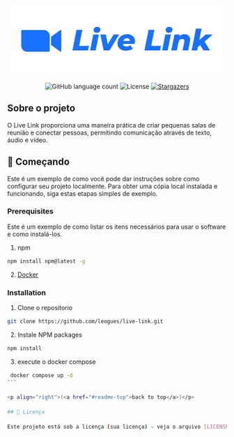 <h1 align="center">
  <img alt="live-link" title="Live Link" src="https://raw.githubusercontent.com/leogues/live-link/dev/client/public/title.png" width="500px">
</h1>

<p align="center">
  <img alt="GitHub language count" src="https://img.shields.io/github/languages/count/leogues/live-link?color=%2304D361">

  <img alt="License" src="https://img.shields.io/badge/license-MIT-%2304D361">

  <a href="https://github.com/leogues/live-link/stargazers">
    <img alt="Stargazers" src="https://img.shields.io/github/stars/leogues/live-link?style=social">
  </a>
</p>

## Sobre o projeto

O Live Link proporciona uma maneira prática de criar pequenas salas de reunião e conectar pessoas, permitindo comunicação através de texto, áudio e vídeo.

## 🚀 Começando

Este é um exemplo de como você pode dar instruções sobre como configurar seu projeto localmente. Para obter uma cópia local instalada e funcionando, siga estas etapas simples de exemplo.

### Prerequisites

Este é um exemplo de como listar os itens necessários para usar o software e como instalá-los.

1. npm

```sh
npm install npm@latest -g
```

2. [Docker](https://www.docker.com/)

### Installation

1. Clone o repositorio

```sh
git clone https://github.com/leogues/live-link.git
```

2. Instale NPM packages

```sh
npm install
```

3. execute o docker compose

````sh
 docker compose up -d
```

<p align="right">(<a href="#readme-top">back to top</a>)</p>

## 📄 Licença

Este projeto está sob a licença (sua licença) - veja o arquivo [LICENSE.md](https://github.com/leogues/live-link/blob/dev/LICENSE) para detalhes.
````
